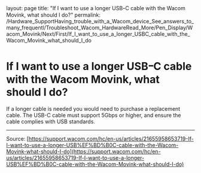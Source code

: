 layout: page
title: "If I want to use a longer USBｰC cable with the Wacom Movink, what should I do?"
permalink: /Hardware_SupportHaving_trouble_with_a_Wacom_device_See_answers_to_many_frequentl/Troubleshoot_Wacom_HardwareRead_More/Pen_Display/Wacom_Movink/Next/First/If_I_want_to_use_a_longer_USBC_cable_with_the_Wacom_Movink_what_should_I_do

# If I want to use a longer USBｰC cable with the Wacom Movink, what should I do?

If a longer cable is needed you would need to purchase a replacement cable.
The USB-C cable must support 5Gbps or higher, and ensure the cable complies with USB standards.

---
Source: [https://support.wacom.com/hc/en-us/articles/21655958653719-If-I-want-to-use-a-longer-USB%EF%BD%B0C-cable-with-the-Wacom-Movink-what-should-I-do](https://support.wacom.com/hc/en-us/articles/21655958653719-If-I-want-to-use-a-longer-USB%EF%BD%B0C-cable-with-the-Wacom-Movink-what-should-I-do)
